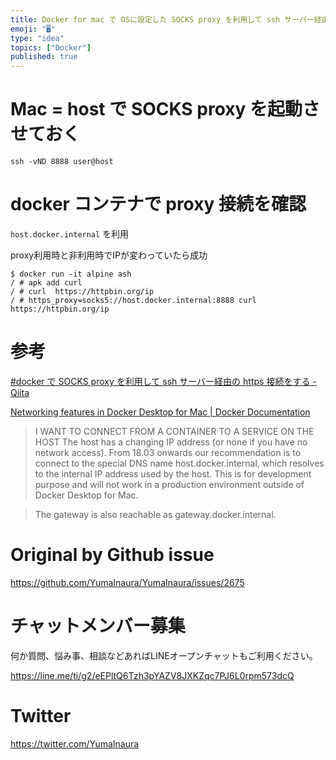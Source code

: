 ```yaml
---
title: Docker for mac で OSに設定した SOCKS proxy を利用して ssh サーバー経由で外部アクセスする ( #dock
emoji: "🖥"
type: "idea"
topics: ["Docker"]
published: true
---
```


# Mac = host で SOCKS proxy を起動させておく

```
ssh -vND 8888 user@host
```


# docker コンテナで proxy 接続を確認

`host.docker.internal` を利用

proxy利用時と非利用時でIPが変わっていたら成功

```
$ docker run -it alpine ash
/ # apk add curl
/ # curl  https://httpbin.org/ip
/ # https_proxy=socks5://host.docker.internal:8888 curl  https://httpbin.org/ip
```

# 参考

[#docker で SOCKS proxy を利用して ssh サーバー経由の https 接続をする - Qiita](https://qiita.com/YumaInaura/items/fee7fff2c29faddfc10f)

[Networking features in Docker Desktop for Mac | Docker Documentation](https://docs.docker.com/docker-for-mac/networking/#i-want-to-connect-from-a-container-to-a-service-on-the-host)

>I WANT TO CONNECT FROM A CONTAINER TO A SERVICE ON THE HOST
The host has a changing IP address (or none if you have no network access). From 18.03 onwards our recommendation is to connect to the special DNS name host.docker.internal, which resolves to the internal IP address used by the host. This is for development purpose and will not work in a production environment outside of Docker Desktop for Mac.

>The gateway is also reachable as gateway.docker.internal.


# Original by Github issue

https://github.com/YumaInaura/YumaInaura/issues/2675








<!-- Update From Qiita API -->

# チャットメンバー募集


何か質問、悩み事、相談などあればLINEオープンチャットもご利用ください。

https://line.me/ti/g2/eEPltQ6Tzh3pYAZV8JXKZqc7PJ6L0rpm573dcQ





# Twitter


https://twitter.com/YumaInaura


<!-- Update From Qiita API -->


